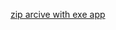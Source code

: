 [zip arcive with exe app](https://drive.google.com/uc?export=download&id=1iOaaTCtuDC5jck7v6vRcCoQ-wi_otnpl)
